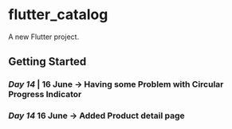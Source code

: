 # flutter_catalog

A new Flutter project.

## Getting Started

### ***Day 14*** | 16 June -> Having some Problem with Circular Progress Indicator
### ***Day 14*** 16 June -> Added Product detail page
